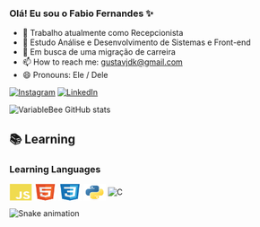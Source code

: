 ### Olá! Eu sou o Fabio Fernandes ✨

- 🔭 Trabalho atualmente como Recepcionista
- 🌱 Estudo Análise e Desenvolvimento de Sistemas e Front-end
- 👯 Em busca de uma migração de carreira
- 📫 How to reach me: gustavjdk@gmail.com
- 😄 Pronouns: Ele / Dele

<!-- Links -->
[![Instagram](https://img.shields.io/badge/Instagram-E4405F?style=for-the-badge&logo=instagram&logoColor=white)](https://www.instagram.com/fabio_gmf/)
[![LinkedIn](https://img.shields.io/badge/LinkedIn-0077B5?style=for-the-badge&logo=linkedin&logoColor=white)](https://www.linkedin.com/in/fabiogmf/)

<!-- GithubStats -->
![VariableBee GitHub stats](https://github-readme-stats.vercel.app/api?username=Fabiogmf&show_icons=true&theme=radical)

## 📚 Learning
<!-- Skills: Learning Languages -->
  <div style="flex-basis: 48%;">
    <h3>Learning Languages</h3>
    <img align="center" alt="Js" height="30" width="40" src="https://raw.githubusercontent.com/devicons/devicon/master/icons/javascript/javascript-plain.svg">
    <img align="center" alt="HTML" height="30" width="40" src="https://raw.githubusercontent.com/devicons/devicon/master/icons/html5/html5-original.svg">
    <img align="center" alt="CSS" height="30" width="40" src="https://raw.githubusercontent.com/devicons/devicon/master/icons/css3/css3-original.svg">
    <img align="center" alt="Python" height="30" width="40" src="https://raw.githubusercontent.com/devicons/devicon/master/icons/python/python-original.svg">
    <img align="center" alt="C" height="30" width="40" src="https://cdn.jsdelivr.net/gh/devicons/devicon/icons/c/c-original.svg">
  </div>



![Snake animation](https://github.com/Fabiogmf/Fabiogmf/blob/output/github-contribution-grid-snake.svg)
